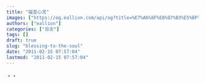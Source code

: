 ```yaml
---
title: "福至心灵"
images: ["https://og.eallion.com/api/og?title=%E7%A6%8F%E8%87%B3%E5%BF%83%E7%81%B5"]
authors: ["eallion"]
categories: ["日志"]
tags: []
draft: true
slug: "blessing-to-the-soul"
date: "2011-02-15 07:57:04"
lastmod: "2011-02-15 07:57:04"
---
```


・・
